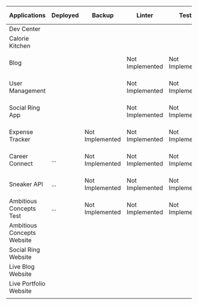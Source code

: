 | Applications               | Deployed | Backup          | Linter          | Tests           | Releases                 | CI/CD                    | Databases                | Logs | Security                 | Scheduled job | Monitoring | Performance | Alerting | Docs |
|----------------------------|----------|-----------------|-----------------|-----------------|--------------------------|--------------------------|--------------------------|------|--------------------------|---------------|------------|-------------|----------|------|
| Dev Center                 |          |                 |                 |                 |                          |                          |                          |      |                          |               |            |             |          |      |
| Calorie Kitchen            |          |                 |                 |                 |                          |                          |                          |      |                          |               |            |             |          |      |
| Blog                       |          |                 | Not Implemented | Not Implemented | Not Implemented/No - url | Not Implemented/No - url | Not Implemented/No - url | Prod | Not Implemented/No - url |               |            |             |          |      |
| User Management            |          |                 | Not Implemented | Not Implemented | Not Implemented/No - url | Not Implemented/No - url | Not Implemented/No - url | Prod | Not Implemented/No - url |               |            |             |          |      |
| Social Ring App            |          |                 | Not Implemented | Not Implemented | Not Implemented/No - url | Not Implemented/No - url | Not Implemented/No - url | Prod | Not Implemented/No - url |               |            |             |          |      |
| Expense Tracker            |          | Not Implemented | Not Implemented | Not Implemented | Not Implemented/No - url | Not Implemented/No - url | Not Implemented/No - url | Prod | Not Implemented/No - url |               |            |             |          |      |
| Career Connect             | ...      | Not Implemented | Not Implemented | Not Implemented | Not Implemented/No - url | Not Implemented/No - url | Not Implemented/No - url | Prod | Not Implemented/No - url |               |            |             |          |      |
| Sneaker API                | ...      | Not Implemented | Not Implemented | Not Implemented | Not Implemented/No - url | Not Implemented/No - url | Not Implemented/No - url | Prod | Not Implemented/No - url |               |            |             |          |      |
| Ambitious Concepts Test    | ...      | Not Implemented | Not Implemented | Not Implemented | Not Implemented/No - url | Not Implemented/No - url | Not Implemented/No - url | Prod | Not Implemented/No - url |               |            |             |          |      |
| Ambitious Concepts Website |          |                 |                 |                 |                          |                          |                          |      |                          |               |            |             |          |      |
| Social Ring Website        |          |                 |                 |                 |                          |                          |                          |      |                          |               |            |             |          |      |
| Live Blog Website          |          |                 |                 |                 |                          |                          |                          |      |                          |               |            |             |          |      |
| Live Portfolio Website     |          |                 |                 |                 |                          |                          |                          |      |                          |               |            |             |          |      |
|                            |          |                 |                 |                 |                          |                          |                          |      |                          |               |            |             |          |      |
